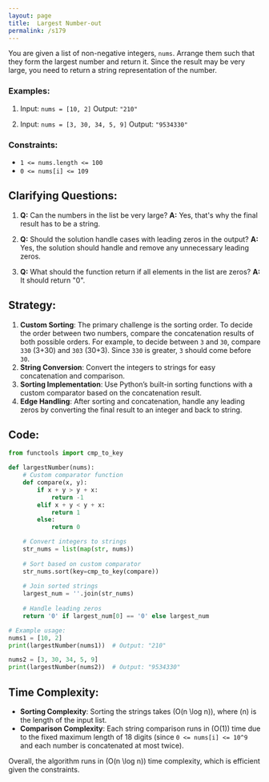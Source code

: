 ```yaml
---
layout: page
title:  Largest Number-out
permalink: /s179
---
```

You are given a list of non-negative integers, `nums`. Arrange them such that they form the largest number and return it. Since the result may be very large, you need to return a string representation of the number.

### Examples:
1. Input: `nums = [10, 2]`
   Output: `"210"`

2. Input: `nums = [3, 30, 34, 5, 9]`
   Output: `"9534330"`

### Constraints:
- `1 <= nums.length <= 100`
- `0 <= nums[i] <= 109`

## Clarifying Questions:
1. **Q:** Can the numbers in the list be very large?
   **A:** Yes, that's why the final result has to be a string.
   
2. **Q:** Should the solution handle cases with leading zeros in the output?
   **A:** Yes, the solution should handle and remove any unnecessary leading zeros.

3. **Q:** What should the function return if all elements in the list are zeros?
   **A:** It should return "0".

## Strategy:
1. **Custom Sorting**: The primary challenge is the sorting order. To decide the order between two numbers, compare the concatenation results of both possible orders. For example, to decide between `3` and `30`, compare `330` (3+30) and `303` (30+3). Since `330` is greater, `3` should come before `30`.
2. **String Conversion**: Convert the integers to strings for easy concatenation and comparison.
3. **Sorting Implementation**: Use Python’s built-in sorting functions with a custom comparator based on the concatenation result.
4. **Edge Handling**: After sorting and concatenation, handle any leading zeros by converting the final result to an integer and back to string.

## Code:

```python
from functools import cmp_to_key

def largestNumber(nums):
    # Custom comparator function
    def compare(x, y):
        if x + y > y + x:
            return -1
        elif x + y < y + x:
            return 1
        else:
            return 0

    # Convert integers to strings
    str_nums = list(map(str, nums))
    
    # Sort based on custom comparator
    str_nums.sort(key=cmp_to_key(compare))
    
    # Join sorted strings
    largest_num = ''.join(str_nums)
    
    # Handle leading zeros
    return '0' if largest_num[0] == '0' else largest_num

# Example usage:
nums1 = [10, 2]
print(largestNumber(nums1))  # Output: "210"

nums2 = [3, 30, 34, 5, 9]
print(largestNumber(nums2))  # Output: "9534330"
```

## Time Complexity:
- **Sorting Complexity**: Sorting the strings takes \(O(n \log n)\), where \(n\) is the length of the input list.
- **Comparison Complexity**: Each string comparison runs in \(O(1)\) time due to the fixed maximum length of 18 digits (since `0 <= nums[i] <= 10^9` and each number is concatenated at most twice).

Overall, the algorithm runs in \(O(n \log n)\) time complexity, which is efficient given the constraints.